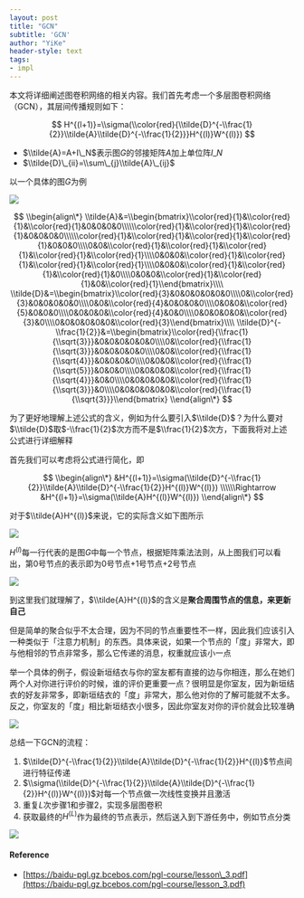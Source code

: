```yaml
---
layout: post
title: "GCN"
subtitle: 'GCN'
author: "YiKe"
header-style: text
tags:
- impl
---
```




本文将详细阐述图卷积网络的相关内容。我们首先考虑一个多层图卷积网络（GCN），其层间传播规则如下：

$$ H^{(l+1)}=\\sigma(\\color{red}{\\tilde{D}^{-\\frac{1}{2}}\\tilde{A}\\tilde{D}^{-\\frac{1}{2}}}H^{(l)}W^{(l)}) $$

+   $\\tilde{A}=A+I\_N$表示图$G$的邻接矩阵$A$加上单位阵$I\_N$
+   $\\tilde{D}\_{ii}=\\sum\_{j}\\tilde{A}\_{ij}$

以一个具体的图$G$为例

![](https://z3.ax1x.com/2021/04/20/cHkFxS.png#shadow)

$$ \\begin{align\*} \\tilde{A}&=\\begin{bmatrix}\\color{red}{1}&\\color{red}{1}&\\color{red}{1}&0&0&0&0\\\\\\color{red}{1}&\\color{red}{1}&\\color{red}{1}&0&0&0&0\\\\\\color{red}{1}&\\color{red}{1}&\\color{red}{1}&\\color{red}{1}&0&0&0\\\\0&0&\\color{red}{1}&\\color{red}{1}&\\color{red}{1}&\\color{red}{1}&\\color{red}{1}\\\\0&0&0&\\color{red}{1}&\\color{red}{1}&\\color{red}{1}&\\color{red}{1}\\\\0&0&0&\\color{red}{1}&\\color{red}{1}&\\color{red}{1}&0\\\\0&0&0&\\color{red}{1}&\\color{red}{1}&0&\\color{red}{1}\\end{bmatrix}\\\\ \\tilde{D}&=\\begin{bmatrix}\\color{red}{3}&0&0&0&0&0&0\\\\0&\\color{red}{3}&0&0&0&0&0\\\\0&0&\\color{red}{4}&0&0&0&0\\\\0&0&0&\\color{red}{5}&0&0&0\\\\0&0&0&0&\\color{red}{4}&0&0\\\\0&0&0&0&0&\\color{red}{3}&0\\\\0&0&0&0&0&0&\\color{red}{3}\\end{bmatrix}\\\\ \\tilde{D}^{-\\frac{1}{2}}&=\\begin{bmatrix}\\color{red}{\\frac{1}{\\sqrt{3}}}&0&0&0&0&0&0\\\\0&\\color{red}{\\frac{1}{\\sqrt{3}}}&0&0&0&0&0\\\\0&0&\\color{red}{\\frac{1}{\\sqrt{4}}}&0&0&0&0\\\\0&0&0&\\color{red}{\\frac{1}{\\sqrt{5}}}&0&0&0\\\\0&0&0&0&\\color{red}{\\frac{1}{\\sqrt{4}}}&0&0\\\\0&0&0&0&0&\\color{red}{\\frac{1}{\\sqrt{3}}}&0\\\\0&0&0&0&0&0&\\color{red}{\\frac{1}{\\sqrt{3}}}\\end{bmatrix} \\end{align\*} $$

为了更好地理解上述公式的含义，例如为什么要引入$\\tilde{D}$？为什么要对$\\tilde{D}$取$-\\frac{1}{2}$次方而不是$\\frac{1}{2}$次方，下面我将对上述公式进行详细解释

首先我们可以考虑将公式进行简化，即

$$ \\begin{align\*} &H^{(l+1)}=\\sigma(\\tilde{D}^{-\\frac{1}{2}}\\tilde{A}\\tilde{D}^{-\\frac{1}{2}}H^{(l)}W^{(l)}) \\\\\\Rightarrow &H^{(l+1)}=\\sigma(\\tilde{A}H^{(l)}W^{(l)}) \\end{align\*} $$

对于$\\tilde{A}H^{(l)}$来说，它的实际含义如下图所示

![](https://z3.ax1x.com/2021/04/20/cHkP8f.png#shadow)

$H^{(l)}$每一行代表的是图$G$中每一个节点，根据矩阵乘法法则，从上图我们可以看出，第0号节点的表示即为0号节点+1号节点+2号节点

![](https://z3.ax1x.com/2021/04/20/cHkAKg.png#shadow)

到这里我们就理解了，$\\tilde{A}H^{(l)}$的含义是**聚合周围节点的信息，来更新自己**

但是简单的聚合似乎不太合理，因为不同的节点重要性不一样，因此我们应该引入一种类似于「注意力机制」的东西。具体来说，如果一个节点的「度」非常大，即与他相邻的节点非常多，那么它传递的消息，权重就应该小一点

举一个具体的例子，假设新垣结衣与你的室友都有直接的边与你相连，那么在她们两个人对你进行评价的时候，谁的评价更重要一点？很明显是你室友，因为新垣结衣的好友非常多，即新垣结衣的「度」非常大，那么他对你的了解可能就不太多。反之，你室友的「度」相比新垣结衣小很多，因此你室友对你的评价就会比较准确

![](https://z3.ax1x.com/2021/04/20/cHkErQ.png#shadow)

总结一下GCN的流程：

1.  $\\tilde{D}^{-\\frac{1}{2}}\\tilde{A}\\tilde{D}^{-\\frac{1}{2}}H^{(l)}$节点间进行特征传递
2.  $\\sigma(\\tilde{D}^{-\\frac{1}{2}}\\tilde{A}\\tilde{D}^{-\\frac{1}{2}}H^{(l)}W^{(l)})$对每一个节点做一次线性变换并且激活
3.  重复$L$次步骤1和步骤2，实现多层图卷积
4.  获取最终的$H^{(L)}$作为最终的节点表示，然后送入到下游任务中，例如节点分类

![](https://z3.ax1x.com/2021/04/20/cHki28.png#shadow)

#### Reference

+   [https://baidu-pgl.gz.bcebos.com/pgl-course/lesson\_3.pdf](https://baidu-pgl.gz.bcebos.com/pgl-course/lesson_3.pdf)